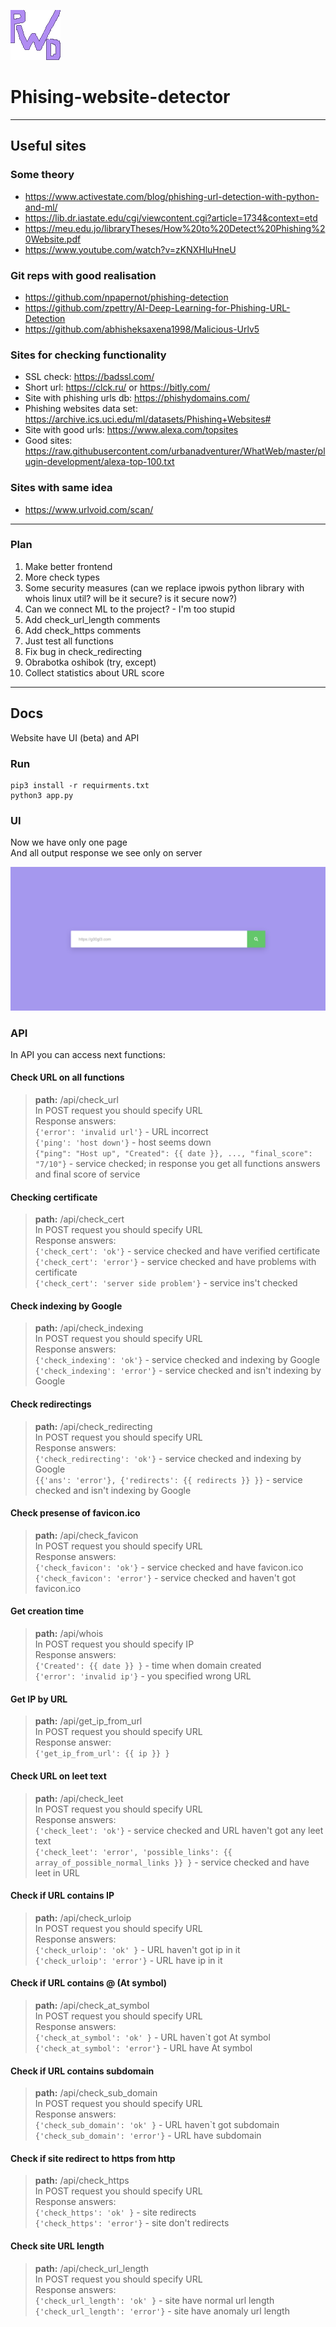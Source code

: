 ![the_best_logo](img/logo.png)
# Phising-website-detector
---
## Useful sites

### Some theory
- https://www.activestate.com/blog/phishing-url-detection-with-python-and-ml/
- https://lib.dr.iastate.edu/cgi/viewcontent.cgi?article=1734&context=etd
- https://meu.edu.jo/libraryTheses/How%20to%20Detect%20Phishing%20Website.pdf
- https://www.youtube.com/watch?v=zKNXHluHneU

### Git reps with good realisation
- https://github.com/npapernot/phishing-detection
- https://github.com/zpettry/AI-Deep-Learning-for-Phishing-URL-Detection
- https://github.com/abhisheksaxena1998/Malicious-Urlv5

### Sites for checking functionality
- SSL check: https://badssl.com/
- Short url: https://clck.ru/ or https://bitly.com/
- Site with phishing urls db: https://phishydomains.com/
- Phishing websites data set: https://archive.ics.uci.edu/ml/datasets/Phishing+Websites#
- Site with good urls: https://www.alexa.com/topsites
- Good sites: https://raw.githubusercontent.com/urbanadventurer/WhatWeb/master/plugin-development/alexa-top-100.txt

### Sites with same idea
- https://www.urlvoid.com/scan/
---
### Plan
1) Make better frontend
2) More check types
3) Some security measures (can we replace ipwois python library with whois linux util? will be it secure? is it secure now?)
4) Can we connect ML to the project? - I'm too stupid
5) Add check_url_length comments
6) Add check_https comments
7) Just test all functions
8) Fix bug in check_redirecting
9) Obrabotka oshibok (try, except)
10) Collect statistics about URL score
---
## Docs
Website have UI (beta) and API

### Run
```
pip3 install -r requirments.txt
python3 app.py
```

### UI
Now we have only one page  
And all output response we see only on server  
  
![Site UI](img/site_ui_1.png)

### API
In API you can access next functions:  
  
#### Check URL on all functions  
> **path:** /api/check_url  
> In POST request you should specify URL  
> Response answers:  
>	 ```{'error': 'invalid url'}```  - URL incorrect  
>	 ```{'ping': 'host down'}```  - host seems down  
>	 ```{"ping": "Host up", "Created": {{ date }}, ..., "final_score": "7/10"}```  - service checked; in response you get all functions answers and final score of service  
  
#### Checking certificate
> **path:** /api/check_cert  
> In POST request you should specify URL  
> Response answers:  
>	 ```{'check_cert': 'ok'}``` - service checked and have verified certificate  
>	 ```{'check_cert': 'error'}``` - service checked and have problems with certificate  
>	 ```{'check_cert': 'server side problem'}``` - service ins't checked  
  
#### Check indexing by Google
> **path:** /api/check_indexing  
> In POST request you should specify URL  
> Response answers:  
>	 ```{'check_indexing': 'ok'}``` - service checked and indexing by Google  
>	 ```{'check_indexing': 'error'}``` - service checked and isn't indexing by Google  
  
#### Check redirectings
> **path:** /api/check_redirecting  
> In POST request you should specify URL  
> Response answers:  
>	 ```{'check_redirecting': 'ok'}``` - service checked and indexing by Google  
>	 ```{{'ans': 'error'}, {'redirects': {{ redirects }} }}``` - service checked and isn't indexing by Google  
  
#### Check presense of favicon.ico
> **path:** /api/check_favicon  
> In POST request you should specify URL  
> Response answers:  
>	 ```{'check_favicon': 'ok'}``` - service checked and have favicon.ico  
>	 ```{'check_favicon': 'error'}``` - service checked and haven't got favicon.ico  
  
#### Get creation time
> **path:** /api/whois  
> In POST request you should specify IP  
> Response answers:  
>	 ```{'Created': {{ date }} }``` - time when domain created  
>    ```{'error': 'invalid ip'}``` - you specified wrong URL  
  
#### Get IP by URL
> **path:** /api/get_ip_from_url  
> In POST request you should specify URL  
> Response answer:  
>	 ```{'get_ip_from_url': {{ ip }} }```  
  
#### Check URL on leet text
> **path:** /api/check_leet  
> In POST request you should specify URL  
> Response answers:  
>	 ```{'check_leet': 'ok'}```  - service checked and URL haven't got any leet text  
>	 ```{'check_leet': 'error', 'possible_links': {{ array_of_possible_normal_links }} }``` - service checked and have leet in URL  

#### Check if URL contains IP
> **path:** /api/check_urloip  
> In POST request you should specify URL  
> Response answers:  
>	 ```{'check_urloip': 'ok' }``` - URL haven't got ip in it   
>    ```{'check_urloip': 'error'}``` - URL have ip in it  

#### Check if URL contains @ (At symbol)
> **path:** /api/check_at_symbol  
> In POST request you should specify URL  
> Response answers:  
>	 ```{'check_at_symbol': 'ok' }``` - URL haven`t got At symbol   
>    ```{'check_at_symbol': 'error'}``` - URL have At symbol  

#### Check if URL contains subdomain
> **path:** /api/check_sub_domain  
> In POST request you should specify URL  
> Response answers:  
>	 ```{'check_sub_domain': 'ok' }``` - URL haven`t got subdomain   
>    ```{'check_sub_domain': 'error'}``` - URL have subdomain  

#### Check if site redirect to https from http
> **path:** /api/check_https  
> In POST request you should specify URL  
> Response answers:  
>	 ```{'check_https': 'ok' }``` - site redirects   
>    ```{'check_https': 'error'}``` - site don't redirects  

#### Check site URL length
> **path:** /api/check_url_length  
> In POST request you should specify URL  
> Response answers:  
>	 ```{'check_url_length': 'ok' }``` - site have normal url length   
>    ```{'check_url_length': 'error'}``` - site have anomaly url length  
